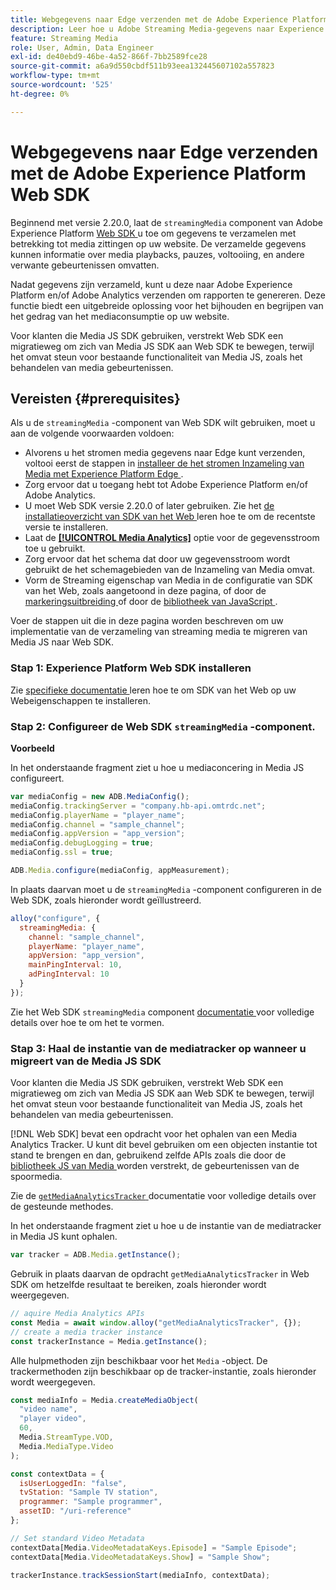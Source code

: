 ```yaml
---
title: Webgegevens naar Edge verzenden met de Adobe Experience Platform Web SDK
description: Leer hoe u Adobe Streaming Media-gegevens naar Experience Platform Edge verzendt met de Adobe Experience Platform Web SDK.
feature: Streaming Media
role: User, Admin, Data Engineer
exl-id: de40ebd9-46be-4a52-866f-7bb2589fce28
source-git-commit: a6a9d550cbdf511b93eea132445607102a557823
workflow-type: tm+mt
source-wordcount: '525'
ht-degree: 0%

---
```


# Webgegevens naar Edge verzenden met de Adobe Experience Platform Web SDK

Beginnend met versie 2.20.0, laat de `streamingMedia` component van Adobe Experience Platform [ Web SDK ](https://experienceleague.adobe.com/nl/docs/experience-platform/web-sdk/home) u toe om gegevens te verzamelen met betrekking tot media zittingen op uw website. De verzamelde gegevens kunnen informatie over media playbacks, pauzes, voltooiing, en andere verwante gebeurtenissen omvatten.

Nadat gegevens zijn verzameld, kunt u deze naar Adobe Experience Platform en/of Adobe Analytics verzenden om rapporten te genereren. Deze functie biedt een uitgebreide oplossing voor het bijhouden en begrijpen van het gedrag van het mediaconsumptie op uw website.

Voor klanten die Media JS SDK gebruiken, verstrekt Web SDK een migratieweg om zich van Media JS SDK aan Web SDK te bewegen, terwijl het omvat steun voor bestaande functionaliteit van Media JS, zoals het behandelen van media gebeurtenissen.

## Vereisten {#prerequisites}

Als u de `streamingMedia` -component van Web SDK wilt gebruiken, moet u aan de volgende voorwaarden voldoen:

* Alvorens u het stromen media gegevens naar Edge kunt verzenden, voltooi eerst de stappen in [ installeer de het stromen Inzameling van Media met Experience Platform Edge ](/help/implementation/edge/implementation-edge.md).
* Zorg ervoor dat u toegang hebt tot Adobe Experience Platform en/of Adobe Analytics.
* U moet Web SDK versie 2.20.0 of later gebruiken. Zie het [ de installatieoverzicht van SDK van het Web ](https://experienceleague.adobe.com/nl/docs/experience-platform/web-sdk/install/overview) leren hoe te om de recentste versie te installeren.
* Laat de **[[!UICONTROL Media Analytics]](https://experienceleague.adobe.com/nl/docs/experience-platform/datastreams/configure)** optie voor de gegevensstroom toe u gebruikt.
* Zorg ervoor dat het schema dat door uw gegevensstroom wordt gebruikt de het schemagebieden van de Inzameling van Media omvat.
* Vorm de Streaming eigenschap van Media in de configuratie van SDK van het Web, zoals aangetoond in deze pagina, of door de [ markeringsuitbreiding ](#tag-extension) of door de [ bibliotheek van JavaScript ](#library).

Voer de stappen uit die in deze pagina worden beschreven om uw implementatie van de verzameling van streaming media te migreren van Media JS naar Web SDK.

### Stap 1: Experience Platform Web SDK installeren

Zie [ specifieke documentatie ](https://experienceleague.adobe.com/nl/docs/experience-platform/web-sdk/install/overview) leren hoe te om SDK van het Web op uw Webeigenschappen te installeren.

### Stap 2: Configureer de Web SDK `streamingMedia` -component.

**Voorbeeld**

In het onderstaande fragment ziet u hoe u mediaconcering in Media JS configureert.

```javascript
var mediaConfig = new ADB.MediaConfig();
mediaConfig.trackingServer = "company.hb-api.omtrdc.net";
mediaConfig.playerName = "player_name";
mediaConfig.channel = "sample_channel";
mediaConfig.appVersion = "app_version";
mediaConfig.debugLogging = true;
mediaConfig.ssl = true;

ADB.Media.configure(mediaConfig, appMeasurement);
```

In plaats daarvan moet u de `streamingMedia` -component configureren in de Web SDK, zoals hieronder wordt geïllustreerd.

```js
alloy("configure", {
  streamingMedia: {
    channel: "sample_channel",
    playerName: "player_name",
    appVersion: "app_version",
    mainPingInterval: 10,
    adPingInterval: 10
  }
});
```

Zie het Web SDK `streamingMedia` component [ documentatie ](https://experienceleague.adobe.com/nl/docs/experience-platform/web-sdk/commands/configure/streamingmedia) voor volledige details over hoe te om het te vormen.

### Stap 3: Haal de instantie van de mediatracker op wanneer u migreert van de Media JS SDK

Voor klanten die Media JS SDK gebruiken, verstrekt Web SDK een migratieweg om zich van Media JS SDK aan Web SDK te bewegen, terwijl het omvat steun voor bestaande functionaliteit van Media JS, zoals het behandelen van media gebeurtenissen.

[!DNL Web SDK] bevat een opdracht voor het ophalen van een Media Analytics Tracker. U kunt dit bevel gebruiken om een objecten instantie tot stand te brengen en dan, gebruikend zelfde APIs zoals die door de [ bibliotheek JS van Media ](https://adobe-marketing-cloud.github.io/media-sdks/reference/javascript_3x/APIReference.html) worden verstrekt, de gebeurtenissen van de spoormedia.

Zie de [`getMediaAnalyticsTracker` ](https://experienceleague.adobe.com/nl/docs/experience-platform/web-sdk/commands/getmediaanalyticstracker) documentatie voor volledige details over de gesteunde methodes.

In het onderstaande fragment ziet u hoe u de instantie van de mediatracker in Media JS kunt ophalen.

```javascript
var tracker = ADB.Media.getInstance();
```

Gebruik in plaats daarvan de opdracht `getMediaAnalyticsTracker` in Web SDK om hetzelfde resultaat te bereiken, zoals hieronder wordt weergegeven.

```js
// aquire Media Analytics APIs
const Media = await window.alloy("getMediaAnalyticsTracker", {});
// create a media tracker instance
const trackerInstance = Media.getInstance();
```

Alle hulpmethoden zijn beschikbaar voor het `Media` -object. De trackermethoden zijn beschikbaar op de tracker-instantie, zoals hieronder wordt weergegeven.

```js
const mediaInfo = Media.createMediaObject(
  "video name",
  "player video",
  60,
  Media.StreamType.VOD,
  Media.MediaType.Video
);

const contextData = {
  isUserLoggedIn: "false",
  tvStation: "Sample TV station",
  programmer: "Sample programmer",
  assetID: "/uri-reference"
};

// Set standard Video Metadata
contextData[Media.VideoMetadataKeys.Episode] = "Sample Episode";
contextData[Media.VideoMetadataKeys.Show] = "Sample Show";

trackerInstance.trackSessionStart(mediaInfo, contextData);
```
